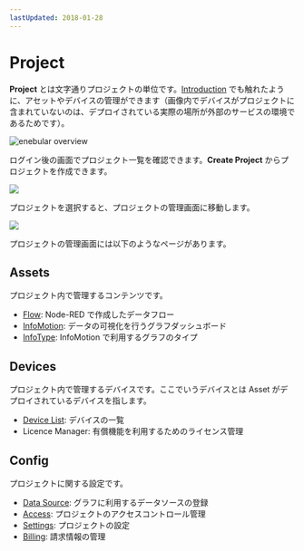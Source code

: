 ```yaml
---
lastUpdated: 2018-01-28
---
```


# Project

**Project** とは文字通りプロジェクトの単位です。[Introduction](INDEX.md) でも触れたように、アセットやデバイスの管理ができます（画像内でデバイスがプロジェクトに含まれていないのは、デプロイされている実際の場所が外部のサービスの環境であるためです）。

![enebular overview](/_asset/images/Introduction/enebular-developers-project-overview.png)

ログイン後の画面でプロジェクト一覧を確認できます。**Create Project** からプロジェクトを作成できます。

![](https://i.gyazo.com/51acafe4528d30c62373d866d86cc76b.png)

プロジェクトを選択すると、プロジェクトの管理画面に移動します。

![](https://i.gyazo.com/ec81d095001a8187fe8a0321bdd89590.png)

プロジェクトの管理画面には以下のようなページがあります。

## Assets

プロジェクト内で管理するコンテンツです。

- [Flow](../Flow/Introduction.md): Node-RED で作成したデータフロー
- [InfoMotion](../InfoMotion/Introduction.md): データの可視化を行うグラフダッシュボード
- [InfoType](../InfoMotion/InfoTypeIntroduction.md): InfoMotion で利用するグラフのタイプ

## Devices

プロジェクト内で管理するデバイスです。ここでいうデバイスとは Asset がデプロイされているデバイスを指します。

- [Device List](../Device/Introduction.md): デバイスの一覧
- Licence Manager: 有償機能を利用するためのライセンス管理

## Config

プロジェクトに関する設定です。

- [Data Source](../InfoMotion/CreateDataSource.md): グラフに利用するデータソースの登録
- [Access](../Access/index.md): プロジェクトのアクセスコントロール管理
- [Settings](../Project/Settings.md): プロジェクトの設定
- [Billing](../Project/Billing.md): 請求情報の管理